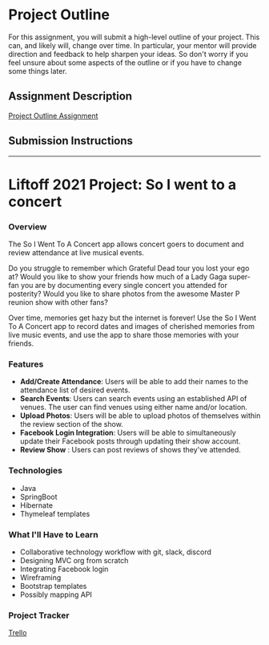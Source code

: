 # Project Outline
For this assignment, you will submit a high-level outline of your project. This can, and likely will, change over time. In particular, your mentor will provide direction and feedback to help sharpen your ideas. So don't worry if you feel unsure about some aspects of the outline or if you have to change some things later.

## Assignment Description
[Project Outline Assignment](https://education.launchcode.org/liftoff/modules/assignments/project-outline)

## Submission Instructions

---
# Liftoff 2021 Project: So I went to a concert

### Overview
The So I Went To A Concert app allows concert goers to document and review attendance at live musical events.

Do you struggle to remember which Grateful Dead tour you lost your ego at? Would you like to show your friends how much of a Lady Gaga super-fan you are by documenting every single concert you attended for posterity? Would you like to share photos from the awesome Master P reunion show with other fans?

Over time, memories get hazy but the internet is forever! Use the So I Went To A Concert app to record dates and images of cherished memories from live music events, and use the app to share those memories with your friends.
### Features
- **Add/Create Attendance**: Users will be able to add their names to the attendance list of desired events.
- **Search Events**: Users can search events using an established API of venues. The user can find venues using either name and/or location.
- **Upload Photos**: Users will be able to upload photos of themselves within the review section of the show.
- **Facebook Login Integration**: Users will be able to simultaneously update their Facebook posts through updating their show account.
- **Review Show** : Users can post reviews of shows they've attended.
### Technologies
- Java
- SpringBoot
- Hibernate
- Thymeleaf templates
### What I'll Have to Learn
- Collaborative technology workflow with git, slack, discord
- Designing MVC org from scratch
- Integrating Facebook login
- Wireframing
- Bootstrap templates
- Possibly mapping API
### Project Tracker
[Trello](https://trello.com/b/22sfLhxw/liftoff2021)

